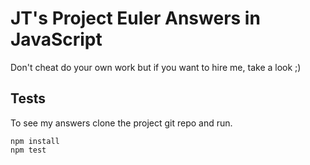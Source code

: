 # JT's Project Euler Answers in JavaScript

Don't cheat do your own work but if you want to hire me, take a look ;)

## Tests

To see my answers clone the project git repo and run.

```base
npm install
npm test
```
